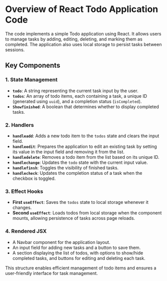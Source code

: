 # Overview of React Todo Application Code

The code implements a simple Todo application using React. It allows users to manage tasks by adding, editing, deleting, and marking them as completed. The application also uses local storage to persist tasks between sessions.

## Key Components

### 1. State Management
- **`todo`**: A string representing the current task input by the user.
- **`todos`**: An array of todo items, each containing a task, a unique ID (generated using `uuid`), and a completion status (`isCompleted`).
- **`Showfinished`**: A boolean that determines whether to display completed tasks.

### 2. Handlers
- **`handleadd`**: Adds a new todo item to the `todos` state and clears the input field.
- **`handleedit`**: Prepares the application to edit an existing task by setting its value in the input field and removing it from the list.
- **`handledelete`**: Removes a todo item from the list based on its unique ID.
- **`handlechange`**: Updates the `todo` state with the current input value.
- **`handlefinsh`**: Toggles the visibility of finished tasks.
- **`handlecheck`**: Updates the completion status of a task when the checkbox is toggled.

### 3. Effect Hooks
- **First `useEffect`**: Saves the `todos` state to local storage whenever it changes.
- **Second `useEffect`**: Loads todos from local storage when the component mounts, allowing persistence of tasks across page reloads.

### 4. Rendered JSX
- A Navbar component for the application layout.
- An input field for adding new tasks and a button to save them.
- A section displaying the list of todos, with options to show/hide completed tasks, and buttons for editing and deleting each task.

This structure enables efficient management of todo items and ensures a user-friendly interface for task management.
